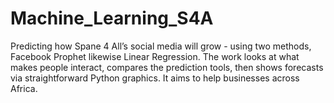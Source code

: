 # Machine_Learning_S4A
Predicting how Spane 4 All’s social media will grow - using two methods, Facebook Prophet likewise Linear Regression. The work looks at what makes people interact, compares the prediction tools, then shows forecasts via straightforward Python graphics. It aims to help businesses across Africa.

